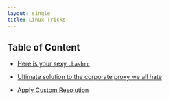 ```yaml
---
layout: single
title: Linux Tricks
---
```


## Table of Content

* [Here is your sexy `.bashrc`](./bashrc.md)

* [Ultimate solution to the corporate proxy we all hate](./proxy.md)

* [Apply Custom Resolution](./custom-resolution.md)

